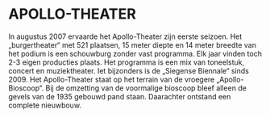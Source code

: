# APOLLO-THEATER

In augustus 2007 ervaarde het Apollo-Theater zijn eerste seizoen. Het „burgertheater“ met 521 plaatsen, 15 meter diepte en 14 meter breedte van het podium is een schouwburg zonder vast programma. Elk jaar vinden toch 2-3 eigen producties plaats. Het programma is een mix van toneelstuk, concert en muziektheater. Iet bijzonders is  de „Siegense Biennale“ sinds 2009. Het Apollo-Theater staat op het terrain van de vroegere „Apollo-Bioscoop“.  Bij de omzetting van de voormalige bioscoop bleef alleen de gevels van de 1935 gebouwd pand staan. Daarachter ontstand een complete nieuwbouw. 
